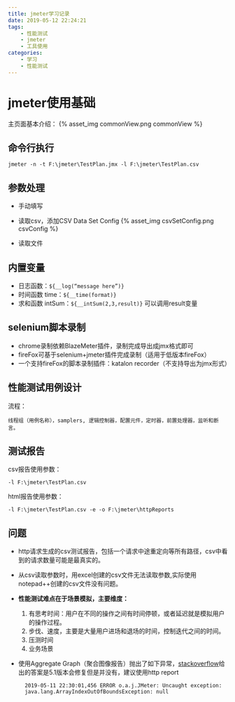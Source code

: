 ```yaml
---
title: jmeter学习记录
date: 2019-05-12 22:24:21
tags:
    - 性能测试
    - jmeter
    - 工具使用
categories:
    - 学习
    - 性能测试
---
```


# jmeter使用基础
主页面基本介绍：
{% asset_img commonView.png commonView %}

## 命令行执行

    jmeter -n -t F:\jmeter\TestPlan.jmx -l F:\jmeter\TestPlan.csv

## 参数处理
* 手动填写
* 读取csv，添加CSV Data Set Config 
{% asset_img csvSetConfig.png csvConfig %}

* 读取文件

## 内置变量
- 日志函数：`${__log(“message here”)}`
- 时间函数 time：`${__time(format)}`
- 求和函数 intSum：`${__intSum(2,3,result)}` 可以调用result变量

## selenium脚本录制
* chrome录制依赖BlazeMeter插件，录制完成导出成jmx格式即可
* fireFox可基于selenium+jmeter插件完成录制（适用于低版本fireFox）
* 一个支持fireFox的脚本录制插件：katalon recorder（不支持导出为jmx形式）

## 性能测试用例设计
流程：

    线程组（用例名称），samplers, 逻辑控制器，配置元件，定时器，前置处理器，监听和断言。

## 测试报告
csv报告使用参数：

    -l F:\jmeter\TestPlan.csv
html报告使用参数：

    -l F:\jmeter\TestPlan.csv -e -o F:\jmeter\httpReports



## 问题
- http请求生成的csv测试报告，包括一个请求中途重定向等所有路径，csv中看到的请求数量可能是最真实的。
- 从csv读取参数时，用excel创建的csv文件无法读取参数,实际使用notepad++创建的csv文件没有问题。
- **性能测试难点在于场景模拟，主要维度：**
    1. 有思考时间：用户在不同的操作之间有时间停顿，或者延迟就是模拟用户的操作过程。
    2. 步伐、速度，主要是大量用户进场和退场的时间，控制迭代之间的时间。
    3. 压测时间
    4. 业务场景
- 使用Aggregate Graph（聚合图像报告）抛出了如下异常，[stackoverflow][]给出的答案是5.1版本会修复但是并没有，建议使用http report
    
        2019-05-11 22:30:01,456 ERROR o.a.j.JMeter: Uncaught exception: 
        java.lang.ArrayIndexOutOfBoundsException: null



[stackoverflow]: https://stackoverflow.com/questions/52755372/unable-to-display-aggregate-graph-within-jmeter

